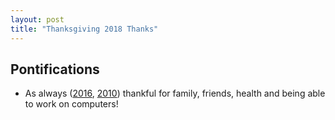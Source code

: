 ```yaml
---
layout: post
title: "Thanksgiving 2018 Thanks"
---
```


## Pontifications

* As always ([2016](http://rolandtanglao.com/2016/10/10/p1-thanksgiving-thanks-2016/), [2010](http://rolandtanglao.com/2010/10/11/happy-thanksgiving-2010-what-i-am-always-thankful-for/)) thankful for family, friends, health and being able to work on computers!


